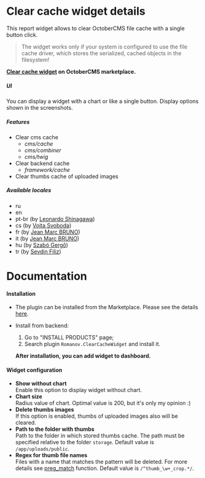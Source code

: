 # Clear cache widget details
This report widget allows to clear OctoberCMS file cache with a single button click. 
> The widget works only if your system is configured to use the file cache driver, which stores the serialized, cached objects in the filesystem!

**[Clear cache widget](http://octobercms.com/plugin/romanov-clearcachewidget) on OctoberCMS marketplace.**

##### UI
You can display a widget with a chart or like a single button. Display options shown in the screenshots.

##### Features
- Clear cms cache
  + *cms/cache* 
  + *cms/combiner*
  + *cms/twig*
- Clear backend cache
  + *framework/cache*
- Clear thumbs cache of uploaded images

##### Available locales
- ru
- en
- pt-br (by [Leonardo Shinagawa](https://github.com/shina))
- cs (by [Vojta Svoboda](https://github.com/vojtasvoboda))
- fr (by [Jean Marc BRUNO](https://github.com/jimibi))
- it (by [Jean Marc BRUNO](https://github.com/jimibi))
- hu (by [Szabó Gergő](https://github.com/gergo85))
- tr (by [Sevdin Filiz](https://github.com/angelside))

# Documentation

#### Installation
- The plugin can be installed from the Marketplace. Please see the details [here](http://octobercms.com/help/site/projects#introduction).  
- Install from backend:
  1. Go to "INSTALL PRODUCTS" page;
  2. Search plugin `Romanov.ClearCacheWidget` and install it.

  **After installation, you can add widget to dashboard.**

#### Widget configuration
- **Show without chart**  
Enable this option to display widget without chart.
- **Chart size**  
Radius value of chart. Optimal value is 200, but it's only my opinion :)
- **Delete thumbs images**  
If this option is enabled, thumbs of uploaded images also will be cleared.
- **Path to the folder with thumbs**  
Path to the folder in which stored thumbs cache. The path must be specified relative to the folder `storage`. Default value is `/app/uploads/public`.
- **Regex for thumb file names**  
Files with a name that matches the pattern will be deleted. For more details see [preg_match](http://php.net/manual/function.preg-match.php) function. Default value is `/^thumb_\w+_crop.*/`.
